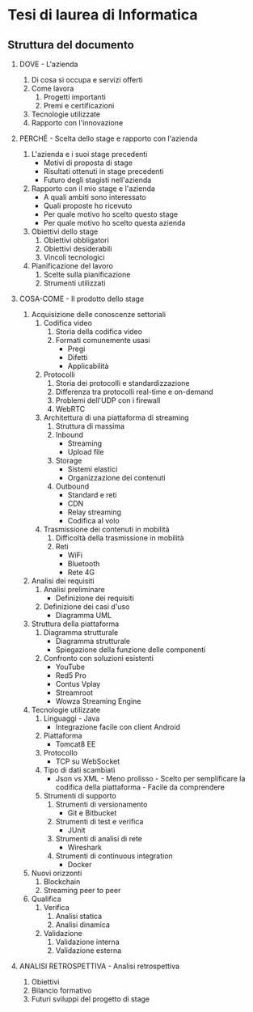 # Tesi di laurea di Informatica

## Struttura del documento

1. DOVE - L'azienda
      1. Di cosa si occupa e servizi offerti
      2. Come lavora
            1. Progetti importanti
            2. Premi e certificazioni
      3. Tecnologie utilizzate
      4. Rapporto con l'innovazione

2. PERCHÈ - Scelta dello stage e rapporto con l'azienda
      1. L'azienda e i suoi stage precedenti
            - Motivi di proposta di stage
            - Risultati ottenuti in stage precedenti
            - Futuro degli stagisti nell'azienda
      2. Rapporto con il mio stage e l'azienda
            - A quali ambiti sono interessato
            - Quali proposte ho ricevuto
            - Per quale motivo ho scelto questo stage
            - Per quale motivo ho scelto questa azienda
      3. Obiettivi dello stage
            1. Obiettivi obbligatori
            2. Obiettivi desiderabili
            3. Vincoli tecnologici
      4. Pianificazione del lavoro
            1. Scelte sulla pianificazione
            2. Strumenti utilizzati

3. COSA-COME - Il prodotto dello stage
      1. Acquisizione delle conoscenze settoriali
            1. Codifica video
                  1. Storia della codifica video
                  2. Formati comunemente usasi
                        - Pregi
                        - Difetti
                        - Applicabilità
            2. Protocolli
                  1. Storia dei protocolli e standardizzazione
                  2. Differenza tra protocolli real-time e on-demand
                  3. Problemi dell'UDP con i firewall
                  4. WebRTC
            3. Architettura di una piattaforma di streaming
                  1. Struttura di massima
                  2. Inbound
                        - Streaming
                        - Upload file
                  3. Storage
                        - Sistemi elastici
                        - Organizzazione dei contenuti
                  4. Outbound
                        - Standard e reti
                        - CDN
                        - Relay streaming
                        - Codifica al volo
            4. Trasmissione dei contenuti in mobilità
                  1. Difficoltà della trasmissione in mobilità 
                  2. Reti 
                        - WiFi 
                        - Bluetooth 
                        - Rete 4G
      2. Analisi dei requisiti
            1. Analisi preliminare
                  - Definizione dei requisiti
            2. Definizione dei casi d'uso
                  - Diagramma UML
      3. Struttura della piattaforma
            1. Diagramma strutturale
                  - Diagramma strutturale
                  - Spiegazione della funzione delle componenti
            2. Confronto con soluzioni esistenti
                  - YouTube
                  - Red5 Pro
                  - Contus Vplay
                  - Streamroot
                  - Wowza Streaming Engine
      4. Tecnologie utilizzate
            1. Linguaggi - Java
                  - Integrazione facile con client Android
            2. Piattaforma
                  - Tomcat8 EE
            3. Protocollo
                  - TCP su WebSocket
            4. Tipo di dati scambiati
                  - Json vs XML
                        - Meno prolisso
                        - Scelto per semplificare la codifica della piattaforma
                        - Facile da comprendere
            5. Strumenti di supporto
                  1. Strumenti di versionamento
                        - Git e Bitbucket
                  2. Strumenti di test e verifica
                        - JUnit
                  3. Strumenti di analisi di rete
                        - Wireshark
                  4. Strumenti di continuous integration
                        - Docker
      5. Nuovi orizzonti
            1. Blockchain
            2. Streaming peer to peer
      6. Qualifica
            1. Verifica
                  1. Analisi statica
                  2. Analisi dinamica      
            2. Validazione
                  1. Validazione interna
                  2. Validazione esterna

4. ANALISI RETROSPETTIVA - Analisi retrospettiva
      1. Obiettivi
      2. Bilancio formativo
      3. Futuri sviluppi del progetto di stage